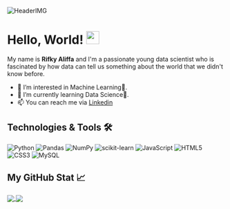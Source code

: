 ![HeaderIMG](https://pbs.twimg.com/profile_banners/403266677/1594057840/1500x500)

# Hello, World! <img src="https://raw.githubusercontent.com/MartinHeinz/MartinHeinz/master/wave.gif" width="30px">

My name is **Rifky Aliffa** and I'm a passionate young data scientist who is fascinated by how data can tell us something about the world that we didn't know before.

- 👀 I’m interested in Machine Learning🤖.
- 🌱 I’m currently learning Data Science🔬.
- 📫 You can reach me via [Linkedin](https://www.linkedin.com/in/rifkyaliffa/)

## Technologies & Tools 🛠

![Python](https://img.shields.io/badge/Python-3776AB?style=for-the-badge&logo=python&logoColor=white)
![Pandas](https://img.shields.io/badge/pandas-%23150458.svg?style=for-the-badge&logo=pandas&logoColor=white)
![NumPy](https://img.shields.io/badge/numpy-%23013243.svg?style=for-the-badge&logo=numpy&logoColor=white)
![scikit-learn](https://img.shields.io/badge/scikit--learn-%23F7931E.svg?style=for-the-badge&logo=scikit-learn&logoColor=white)
![JavaScript](https://img.shields.io/badge/JavaScript-F7DF1E?style=for-the-badge&logo=javascript&logoColor=black)
![HTML5](https://img.shields.io/badge/HTML5-E34F26?style=for-the-badge&logo=html5&logoColor=white)
![CSS3](https://img.shields.io/badge/CSS3-1572B6?style=for-the-badge&logo=css3&logoColor=white)
![MySQL](https://img.shields.io/badge/MySQL-00000F?style=for-the-badge&logo=mysql&logoColor=white)

## My GitHub Stat 📈
<a href="https://github.com/Penzragon">
  <img align="center" src="https://github-readme-stats.vercel.app/api?username=Penzragon&show_icons=true&hide_border=true&&count_private=true&include_all_commits=true&line_height=27&theme=github_dark" />
</a>
<a href="https://github.com/Penzragon">
  <img align="center" src="https://github-readme-stats.vercel.app/api/top-langs/?username=Penzragon&langs_count=3&theme=github_dark&hide_border=true" />
</a>

<!---
Penzragon/Penzragon is a ✨ special ✨ repository because its `README.md` (this file) appears on your GitHub profile.
You can click the Preview link to take a look at your changes.
--->
